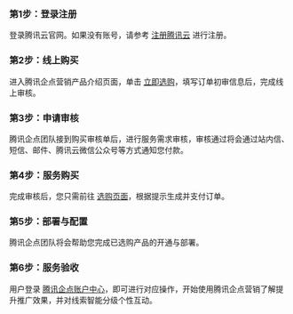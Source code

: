### 第1步：登录注册
登录腾讯云官网。如果没有账号，请参考 [注册腾讯云](https://cloud.tencent.com/document/product/378/17985) 进行注册。

### 第2步：线上购买
进入腾讯企点营销产品介绍页面，单击 [立即选购]()，填写订单初审信息后，完成线上审核。

### 第3步：申请审核
腾讯企点团队接到购买审核单后，进行服务需求审核，审核通过将会通过站内信、短信、邮件、腾讯云微信公众号等方式通知您付款。

### 第4步：服务购买
完成审核后，您只需前往 [选购页面]()，根据提示生成并支付订单。

### 第5步：部署与配置
腾讯企点团队将会帮助您完成已选购产品的开通与部署。

### 第6步：服务验收
用户登录 [腾讯企点账户中心](https://admin.qidian.qq.com/)，即可进行对应操作，开始使用腾讯企点营销了解提升推广效果，并对线索智能分级个性互动。
